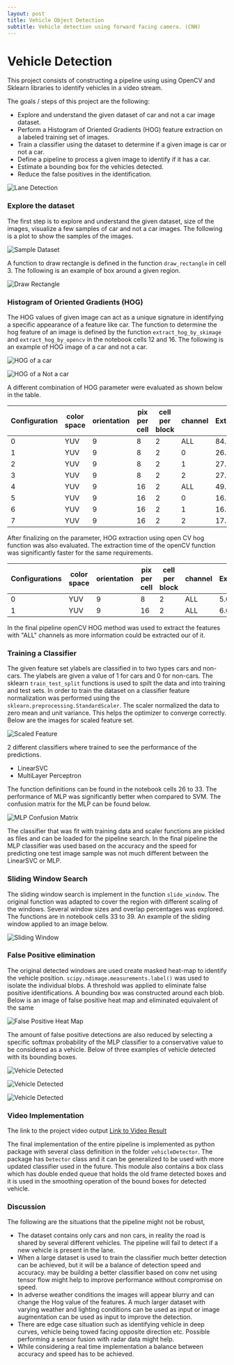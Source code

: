 ```yaml
---
layout: post
title: Vehicle Object Detection
subtitle: Vehicle detection using forward facing camera. (CNN)
---
```



[//]: # (Image References)
[image1]: ../img/draw_rectangles.png
[image3]: ../img/sampleset.png
[image4]: ../img/HOG_Vehicle.png
[image5]: ../img/HOG_nonvehicle.png
[image6]: ../img/feataure_scaling.png
[image7]: ../img/confusionmatrix.png
[image8]: ../img/slidingwindow.png
[image9]: ../img/FalsePositive.png
[image10]: ../img/test1.png
[image11]: ../img/test2.png
[image12]: ../img/test3.png
[image13]: ../img/DetectVehicle.png
[video1]: https://github.com/srikanth-narayanan/CarND-Vehicle-Detection/blob/master/project_video_out.mp4

# Vehicle Detection

This project consists of constructing a pipeline using using OpenCV and Sklearn libraries to identify vehicles in a video stream.

The goals / steps of this project are the following:

- Explore and understand the given dataset of car and not a car image dataset.
- Perform a Histogram of Oriented Gradients (HOG) feature extraction on a labeled training set of images.
- Train a classifier using the dataset to determine if a given image is car or not a car.
- Define a pipeline to process a given image to identify if it has a car.
- Estimate a bounding box for the vehicles detected.
- Reduce the false positives in the identification.

![Lane Detection](../img/DetectVehicle.gif)


### Explore the dataset

The first step is to explore and understand the given dataset, size of the images, visualize a few samples of car and not a car images. The following is a plot to show the samples of the images.

![Sample Dataset][image3]

A function to draw rectangle is defined in the function `draw_rectangle` in cell 3. The following is an example of box around a given region.

![Draw Rectangle][image1]


### Histogram of Oriented Gradients (HOG)

The HOG values of given image can act as a unique signature in identifying a specific appearance of a feature like car. The function to determine the hog feature of an image is defined by the function `extract_hog_by_skimage` and `extract_hog_by_opencv` in the notebook cells 12 and 16. The following is an example of HOG image of a car and not a car.

![HOG of a car][image4]

![HOG of a Not a car][image5]

A different combination of HOG parameter were evaluated as shown below in the table.

| Configuration | color space | orientation | pix per cell | cell per block | channel | Extract_Time |
|---------------|-------------|-------------|--------------|----------------|---------|--------------|
| 0             | YUV         | 9           | 8            | 2              | ALL     | 84.154645    |
| 1             | YUV         | 9           | 8            | 2              | 0       | 26.747634    |
| 2             | YUV         | 9           | 8            | 2              | 1       | 27.399855    |
| 3             | YUV         | 9           | 8            | 2              | 2       | 27.281057    |
| 4             | YUV         | 9           | 16           | 2              | ALL     | 49.047909    |
| 5             | YUV         | 9           | 16           | 2              | 0       | 16.573284    |
| 6             | YUV         | 9           | 16           | 2              | 1       | 16.791569    |
| 7             | YUV         | 9           | 16           | 2              | 2       | 17.329109    |


After finalizing on the parameter, HOG extraction using open CV hog function was also evaluated. The extraction time of the openCV function was significantly faster for the same requirements.


| Configurations | color space | orientation | pix per cell | cell per block | channel | Extract_Time |
|----------------|-------------|-------------|--------------|----------------|---------|--------------|
| 0              | YUV         | 9           | 8            | 2              | ALL     | 5.052052     |
| 1              | YUV         | 9           | 16           | 2              | ALL     | 6.059657     |

In the final pipeline openCV HOG method was used to extract the features with "ALL" channels as more information could be extracted our of it.

### Training a Classifier

The given feature set ylabels are classified in to two types cars and non-cars. The ylabels are given a value of 1 for cars and 0 for non-cars. The sklearn `train_test_split` functions is used to spilt the data and into training and test sets. In order to train the dataset on a classifier feature normalization was performed using the `sklearn.preprocessing.StandardScaler`. The scaler normalized the data to zero mean and unit variance. This helps the optimizer to converge correctly. Below are the images for scaled feature set.

![Scaled Feature][image6]

2 different classifiers where trained to see the performance of the predictions.
- LinearSVC
- MultiLayer Perceptron

The function definitions can be found in the notebook cells 26 to 33. The performance of MLP was significantly better when compared to SVM. The confusion matrix for the MLP can be found below.

![MLP Confusion Matrix][image7]

The classifier that was fit with training data and scaler functions are pickled as files and can be loaded for the pipeline search. In the final pipeline the MLP classifier was used based on the accuracy and the speed for predicting one test image sample was not much different between the LinearSVC or MLP.

### Sliding Window Search

The sliding window search is implement in the function `slide_window`. The original function was adapted to cover the region with different scaling of the windows. Several window sizes and overlap percentages was explored. The functions are in notebook cells 33 to 39. An example of the sliding window applied to an image below.

![Sliding Window][image8]

### False Positive elimination

The original detected windows are used create masked heat-map to identify the vehicle position. `scipy.ndimage.measurements.label()` was used to isolate the individual blobs. A threshold was applied to eliminate false positive identifications. A bounding box was constructed around each blob. Below is an image of false positive heat map and eliminated equivalent of the same

![False Positive Heat Map][image9]

The amount of false positive detections are also reduced by selecting a specific softmax probability of the MLP classifier to a conservative value to be considered as a vehicle. Below of three examples of vehicle detected with its bounding boxes.

![Vehicle Detected][image10]

![Vehicle Detected][image11]

![Vehicle Detected][image12]

### Video Implementation

The link to the project video output [Link to Video Result](./project_video_out.mp4)

The final implementation of the entire pipeline is implemented as python package with several class definition in the folder `vehicleDetector`. The package has `Detector` class and it can be generalized to be used with more updated classifier used in the future. This module also contains a box class which has double ended queue that holds the old frame detected boxes and it is used in the smoothing operation of the bound boxes for detected vehicle.

### Discussion

The following are the situations that the pipeline might not be robust,

- The dataset contains only cars and non cars, in reality the road is shared by several different vehicles. The pipeline will fail to detect if a new vehicle is present in the lane.
- When a large dataset is used to train the classifier much better detection can be achieved, but it will be a balance of detection speed and accuracy. may be building a better classifier based on conv net using tensor flow might help to improve performance without compromise on speed.
- In adverse weather conditions the images will appear blurry and can change the Hog value of the features. A much larger dataset with varying weather and lighting conditions can be used as input or image augmentation can be used as input to improve the detection.
- There are edge case situation such as identifying vehicle in deep curves, vehicle being towed facing opposite direction etc. Possible performing a sensor fusion with radar data might help.
- While considering a real time implementation a balance between accuracy and speed has to be achieved.
